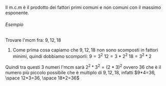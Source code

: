 Il m.c.m è il prodotto dei fattori primi comuni e non comuni con il massimo esponente.

###### Esempio

Trovare l'mcm fra:
$9, 12, 18$

1. Come prima cosa capiamo che $9,12,18$ non sono scomposti in fattori minimi, quindi dobbiamo scomporli:
   $9 = 3^2$
   $12 = 3 * 2^2$
   $18 = 3^2 * 2$

Quindi tra questi $3$ numeri l'mcm sarà $2^2 * 3^2 = (2 * 3)^2$ ovvero $36$ che è il numero più piccolo possibile che è multiplo di $9,12,18$, infatti $9*4=36, \space 12*3=36, \space 18*2=36$  